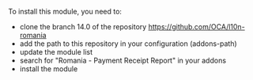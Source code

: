 To install this module, you need to:

- clone the branch 14.0 of the repository
  <https://github.com/OCA/l10n-romania>
- add the path to this repository in your configuration (addons-path)
- update the module list
- search for "Romania - Payment Receipt Report" in your addons
- install the module
